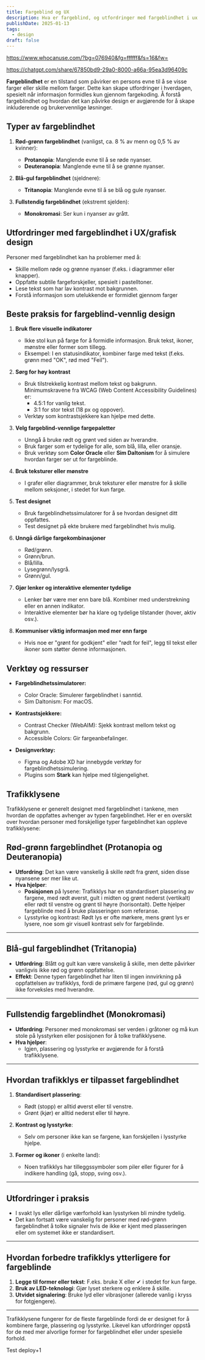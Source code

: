 ```yaml
---
title: Fargeblind og UX
description: Hva er fargeblind, og utfordringer med fargeblindhet i ux
publishDate: 2025-01-13
tags:
  - design
draft: false
---
```

https://www.whocanuse.com/?bg=076940&fg=ffffff&fs=16&fw=

https://chatgpt.com/share/67850bd9-29a0-8000-a66a-95ea3d96409c

**Fargeblindhet** er en tilstand som påvirker en persons evne til å se visse farger eller skille mellom farger. Dette kan skape utfordringer i hverdagen, spesielt når informasjon formidles kun gjennom fargekoding. Å forstå fargeblindhet og hvordan det kan påvirke design er avgjørende for å skape inkluderende og brukervennlige løsninger.

## **Typer av fargeblindhet**

1. **Rød-grønn fargeblindhet** (vanligst, ca. 8 % av menn og 0,5 % av kvinner):
    
    - **Protanopia**: Manglende evne til å se røde nyanser.
    - **Deuteranopia**: Manglende evne til å se grønne nyanser.
2. **Blå-gul fargeblindhet** (sjeldnere):
    
    - **Tritanopia**: Manglende evne til å se blå og gule nyanser.
3. **Fullstendig fargeblindhet** (ekstremt sjelden):
    
    - **Monokromasi**: Ser kun i nyanser av grått.

## **Utfordringer med fargeblindhet i UX/grafisk design**

Personer med fargeblindhet kan ha problemer med å:

- Skille mellom røde og grønne nyanser (f.eks. i diagrammer eller knapper).
- Oppfatte subtile fargeforskjeller, spesielt i pastelltoner.
- Lese tekst som har lav kontrast mot bakgrunnen.
- Forstå informasjon som utelukkende er formidlet gjennom farger

## **Beste praksis for fargeblind-vennlig design**

1. **Bruk flere visuelle indikatorer**
    
    - Ikke stol kun på farge for å formidle informasjon. Bruk tekst, ikoner, mønstre eller former som tillegg.
    - Eksempel: I en statusindikator, kombiner farge med tekst (f.eks. grønn med "OK", rød med "Feil").
2. **Sørg for høy kontrast**
    
    - Bruk tilstrekkelig kontrast mellom tekst og bakgrunn. Minimumskravene fra WCAG (Web Content Accessibility Guidelines) er:
        - 4.5:1 for vanlig tekst.
        - 3:1 for stor tekst (18 px og oppover).
    - Verktøy som kontrastsjekkere kan hjelpe med dette.
3. **Velg fargeblind-vennlige fargepaletter**
    
    - Unngå å bruke rødt og grønt ved siden av hverandre.
    - Bruk farger som er tydelige for alle, som blå, lilla, eller oransje.
    - Bruk verktøy som **Color Oracle** eller **Sim Daltonism** for å simulere hvordan farger ser ut for fargeblinde.
4. **Bruk teksturer eller mønstre**
    
    - I grafer eller diagrammer, bruk teksturer eller mønstre for å skille mellom seksjoner, i stedet for kun farge.
5. **Test designet**
    
    - Bruk fargeblindhetssimulatorer for å se hvordan designet ditt oppfattes.
    - Test designet på ekte brukere med fargeblindhet hvis mulig.
6. **Unngå dårlige fargekombinasjoner**
    
    - Rød/grønn.
    - Grønn/brun.
    - Blå/lilla.
    - Lysegrønn/lysgrå.
    - Grønn/gul.
7. **Gjør lenker og interaktive elementer tydelige**
    
    - Lenker bør være mer enn bare blå. Kombiner med understrekning eller en annen indikator.
    - Interaktive elementer bør ha klare og tydelige tilstander (hover, aktiv osv.).
8. **Kommuniser viktig informasjon med mer enn farge**
    
    - Hvis noe er "grønt for godkjent" eller "rødt for feil", legg til tekst eller ikoner som støtter denne informasjonen.

## **Verktøy og ressurser**

- **Fargeblindhetssimulatorer:**
    
    - Color Oracle: Simulerer fargeblindhet i sanntid.
    - Sim Daltonism: For macOS.
- **Kontrastsjekkere:**
    
    - Contrast Checker (WebAIM): Sjekk kontrast mellom tekst og bakgrunn.
    - Accessible Colors: Gir fargeanbefalinger.
- **Designverktøy:**
    
    - Figma og Adobe XD har innebygde verktøy for fargeblindhetssimulering.
    - Plugins som **Stark** kan hjelpe med tilgjengelighet.


## Trafikklysene
Trafikklysene er generelt designet med fargeblindhet i tankene, men hvordan de oppfattes avhenger av typen fargeblindhet. Her er en oversikt over hvordan personer med forskjellige typer fargeblindhet kan oppleve trafikklysene:

## **Rød-grønn fargeblindhet (Protanopia og Deuteranopia)**

- **Utfordring**: Det kan være vanskelig å skille rødt fra grønt, siden disse nyansene ser mer like ut.
- **Hva hjelper**:
    - **Posisjonen** på lysene: Trafikklys har en standardisert plassering av fargene, med rødt øverst, gult i midten og grønt nederst (vertikalt) eller rødt til venstre og grønt til høyre (horisontalt). Dette hjelper fargeblinde med å bruke plasseringen som referanse.
    - Lysstyrke og kontrast: Rødt lys er ofte mørkere, mens grønt lys er lysere, noe som gir visuell kontrast selv for fargeblinde.

---

## **Blå-gul fargeblindhet (Tritanopia)**

- **Utfordring**: Blått og gult kan være vanskelig å skille, men dette påvirker vanligvis ikke rød og grønn oppfattelse.
- **Effekt**: Denne typen fargeblindhet har liten til ingen innvirkning på oppfattelsen av trafikklys, fordi de primære fargene (rød, gul og grønn) ikke forveksles med hverandre.

---

## **Fullstendig fargeblindhet (Monokromasi)**

- **Utfordring**: Personer med monokromasi ser verden i gråtoner og må kun stole på lysstyrken eller posisjonen for å tolke trafikklysene.
- **Hva hjelper**:
    - Igjen, plassering og lysstyrke er avgjørende for å forstå trafikklysene.

---

## **Hvordan trafikklys er tilpasset fargeblindhet**

1. **Standardisert plassering**:
    
    - Rødt (stopp) er alltid øverst eller til venstre.
    - Grønt (kjør) er alltid nederst eller til høyre.
2. **Kontrast og lysstyrke**:
    
    - Selv om personer ikke kan se fargene, kan forskjellen i lysstyrke hjelpe.
3. **Former og ikoner** (i enkelte land):
    
    - Noen trafikklys har tilleggssymboler som piler eller figurer for å indikere handling (gå, stopp, sving osv.).

---

## **Utfordringer i praksis**

- I svakt lys eller dårlige værforhold kan lysstyrken bli mindre tydelig.
- Det kan fortsatt være vanskelig for personer med rød-grønn fargeblindhet å tolke signaler hvis de ikke er kjent med plasseringen eller om systemet ikke er standardisert.

---

## **Hvordan forbedre trafikklys ytterligere for fargeblinde**

1. **Legge til former eller tekst**: F.eks. bruke X eller ✔ i stedet for kun farge.
2. **Bruk av LED-teknologi**: Gjør lyset sterkere og enklere å skille.
3. **Utvidet signalering**: Bruke lyd eller vibrasjoner (allerede vanlig i kryss for fotgjengere).

---

Trafikklysene fungerer for de fleste fargeblinde fordi de er designet for å kombinere farge, plassering og lysstyrke. Likevel kan utfordringer oppstå for de med mer alvorlige former for fargeblindhet eller under spesielle forhold.

Test deploy+1